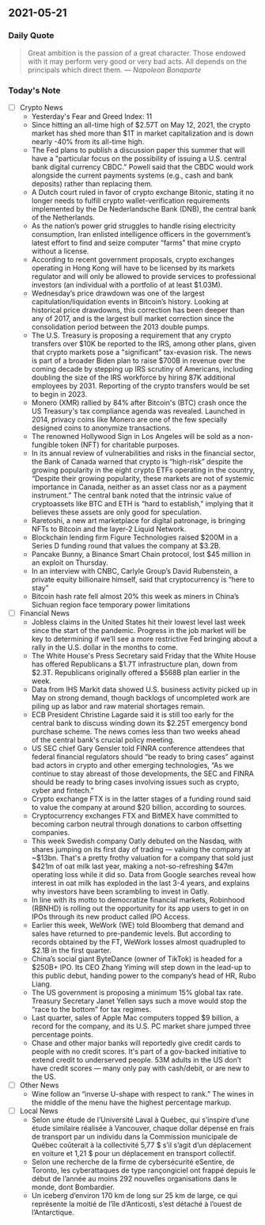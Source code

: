 ## 2021-05-21 

### Daily Quote
> Great ambition is the passion of a great character. Those endowed with it may perform very good or very bad acts. All depends on the principals which direct them.
> &mdash; <cite>Napoleon Bonaparte</cite>

### Today's Note
- [ ] Crypto News
	- Yesterday's Fear and Greed Index: 11
	- Since hitting an all-time high of $2.57T on May 12, 2021, the crypto market has shed more than $1T in market capitalization and is down nearly -40% from its all-time high.
	- The Fed plans to publish a discussion paper this summer that will have a "particular focus on the possibility of issuing a U.S. central bank digital currency CBDC." Powell said that the CBDC would work alongside the current payments systems (e.g., cash and bank deposits) rather than replacing them.
	- A Dutch court ruled in favor of crypto exchange Bitonic, stating it no longer needs to fulfill crypto wallet-verification requirements implemented by the De Nederlandsche Bank (DNB), the central bank of the Netherlands.
	- As the nation’s power grid struggles to handle rising electricity consumption, Iran enlisted intelligence officers in the government’s latest effort to find and seize computer “farms” that mine crypto without a license.
	- According to recent government proposals, crypto exchanges operating in Hong Kong will have to be licensed by its markets regulator and will only be allowed to provide services to professional investors (an individual with a portfolio of at least $1.03M).
	- Wednesday’s price drawdown was one of the largest capitulation/liquidation events in Bitcoin’s history. Looking at historical price drawdowns, this correction has been deeper than any of 2017, and is the largest bull market correction since the consolidation period between the 2013 double pumps.
	- The U.S. Treasury is proposing a requirement that any crypto transfers over $10K be reported to the IRS, among other plans, given that crypto markets pose a "significant" tax-evasion risk. The news is part of a broader Biden plan to raise $700B in revenue over the coming decade by stepping up IRS scrutiny of Americans, including doubling the size of the IRS workforce by hiring 87K additional employees by 2031. Reporting of the crypto transfers would be set to begin in 2023.
	- Monero (XMR) rallied by 84% after Bitcoin's (BTC) crash once the US Treasury's tax compliance agenda was revealed. Launched in 2014, privacy coins like Monero are one of the few specially designed coins to anonymize transactions.
	- The renowned Hollywood Sign in Los Angeles will be sold as a non-fungible token (NFT) for charitable purposes.
	- In its annual review of vulnerabilities and risks in the financial sector, the Bank of Canada warned that crypto is “high-risk” despite the growing popularity in the eight crypto ETFs operating in the country, “Despite their growing popularity, these markets are not of systemic importance in Canada, neither as an asset class nor as a payment instrument.” The central bank noted that the intrinsic value of cryptoassets like BTC and ETH is “hard to establish,” implying that it believes these assets are only good for speculation.
	- Raretoshi, a new art marketplace for digital patronage, is bringing NFTs to Bitcoin and the layer-2 Liquid Network.
	- Blockchain lending firm Figure Technologies raised $200M in a Series D funding round that values the company at $3.2B.
	- Pancake Bunny, a Binance Smart Chain protocol, lost $45 million in an exploit on Thursday.
	- In an interview with CNBC, Carlyle Group’s David Rubenstein, a private equity billionaire himself,  said that cryptocurrency is “here to stay” 
	- Bitcoin hash rate fell almost 20% this week as miners in China’s Sichuan region face temporary power limitations
- [ ] Financial News
	- Jobless claims in the United States hit their lowest level last week since the start of the pandemic. Progress in the job market will be key to determining if we’ll see a more restrictive Fed bringing about a rally in the U.S. dollar in the months to come.
	- The White House's Press Secretary said Friday that the White House has offered Republicans a $1.7T infrastructure plan, down from $2.3T. Republicans originally offered a $568B plan earlier in the week.
	- Data from IHS Markit data showed U.S. business activity picked up in May on strong demand, though backlogs of uncompleted work are piling up as labor and raw material shortages remain.
	- ECB President Christine Lagarde said it is still too early for the central bank to discuss winding down its $2.25T emergency bond purchase scheme. The news comes less than two weeks ahead of the central bank's crucial policy meeting.
	- US SEC chief Gary Gensler told FINRA conference attendees that federal financial regulators should “be ready to bring cases” against bad actors in crypto and other emerging technologies, “As we continue to stay abreast of those developments, the SEC and FINRA should be ready to bring cases involving issues such as crypto, cyber and fintech.”
	- Crypto exchange FTX is in the latter stages of a funding round said to value the company at around $20 billion, according to sources.
	- Cryptocurrency exchanges FTX and BitMEX have committed to becoming carbon neutral through donations to carbon offsetting companies.
	- This week Swedish company Oatly debuted on the Nasdaq, with shares jumping on its first day of trading — valuing the company at ~$13bn. That's a pretty frothy valuation for a company that sold just $421m of oat milk last year, making a not-so-refreshing $47m operating loss while it did so. Data from Google searches reveal how interest in oat milk has exploded in the last 3-4 years, and explains why investors have been scrambling to invest in Oatly.
	- In line with its motto to democratize financial markets, Robinhood (RBNHD) is rolling out the opportunity for its app users to get in on IPOs through its new product called IPO Access.
	- Earlier this week, WeWork (WE) told Bloomberg that demand and sales have returned to pre-pandemic levels. But according to records obtained by the FT, WeWork losses almost quadrupled to $2.1B in the first quarter.
	- China’s social giant ByteDance (owner of TikTok) is headed for a $250B+ IPO. Its CEO Zhang Yiming will step down in the lead-up to this public debut, handing power to the company’s head of HR, Rubo Liang.
	- The US government is proposing a minimum 15% global tax rate. Treasury Secretary Janet Yellen says such a move would stop the “race to the bottom” for tax regimes.
	- Last quarter, sales of Apple Mac computers topped $9 billion, a record for the company, and its U.S. PC market share jumped three percentage points.
	- Chase and other major banks will reportedly give credit cards to people with no credit scores. It's part of a gov-backed initiative to extend credit to underserved people. 53M adults in the US don’t have credit scores — many only pay with cash/debit, or are new to the US.
- [ ] Other News
	- Wine follow an “inverse U-shape with respect to rank.” The wines in the middle of the menu have the highest percentage markup.
- [ ] Local News
	- Selon une étude de l’Université Laval à Québec, qui s’inspire d’une étude similaire réalisée à Vancouver, chaque dollar dépensé en frais de transport par un individu dans la Commission municipale de Québec coûterait à la collectivité 5,77 $ s’il s’agit d’un déplacement en voiture et 1,21 $ pour un déplacement en transport collectif.
	- Selon une recherche de la firme de cybersécurité eSentire, de Toronto, les cyberattaques de type rançongiciel ont frappé depuis le début de l’année au moins 292 nouvelles organisations dans le monde, dont Bombardier.
	- Un iceberg d’environ 170 km de long sur 25 km de large, ce qui représente la moitié de l’île d’Anticosti, s’est détaché à l’ouest de l’Antarctique.

